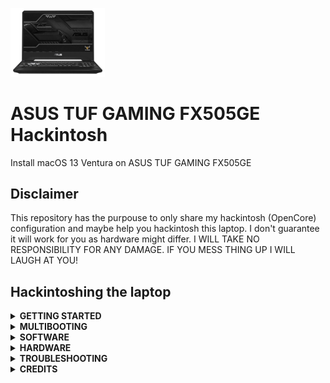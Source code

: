 <a href="https://www.asus.com/it/supportonly/fx505ge/helpdesk_knowledge/"><img src="https://github.com/usefulstuffs/ASUS-TUF-GAMING-FX505GE-Hackintosh/blob/main/66936053_8228631142.jpg?raw=true" width="30%" height="30%"></a>

# ASUS TUF GAMING FX505GE Hackintosh
Install macOS 13 Ventura on ASUS TUF GAMING FX505GE

## Disclaimer
This repository has the purpouse to only share my hackintosh (OpenCore) configuration and maybe help you hackintosh this laptop.
I don't guarantee it will work for you as hardware might differ.
I WILL TAKE NO RESPONSIBILITY FOR ANY DAMAGE. IF YOU MESS THING UP I WILL LAUGH AT YOU!

## Hackintoshing the laptop
<details>
  <summary><strong> GETTING STARTED </strong></summary>
  <br>
  
  > ### Windows
  1. Download the [EFI](https://github.com/usefulstuffs/ASUS-TUF-GAMING-FX505GE-Hackintosh/releases) from this repository
  2. Download [MacRecovery for Windows](https://github.com/usefulstuffs/macrecovery.exe/releases/latest/download/macrecovery.exe)
  3. Take an USB with atleast 4 GB and completely format it with rufus (filesystem must be FAT32 or Large FAT32).
  4. Copy the EFI folder from the zip you have downloaded.
  5. Now go to the downloads and open a command prompt here.
  6. Run the command ``macrecovery.exe -b Mac-B4831CEBD52A0C4C -m 00000000000000000 download`` to download the recovery of macOS Ventura
  7. When it finishes, copy the ``com.apple.recovery.boot`` to the root of the USB.
  8. The root of the USB should now have 2 folders: ``com.apple.recovery.boot`` and ``EFI``
  9. Now you might want to generate a serial for your "Fake Mac", for this use the [GenSMBIOS](https://github.com/corpnewt/GenSMBIOS) tool.
  10. Now reboot and spam esc until you see the boot menu.
  11. Select with the arrow keys your USB, then select again the name of the USB.
  12. If you get to the language picker, congrats! You have booted successfully macOS. Now the install is like a real Mac.
  13. Select disk utility and erase ENTIRELY your disk by enabling all volumes
  14. Give it a name, personally I reccommend "Macintosh SSD"
  15. Once it's done, close disk utility
  16. Connect to Wi-Fi or connect via Ethernet
  17. Select install macOS Ventura
  18. Hit next and agree the license agreement
  19. Select your disk and wait until it installs
  20. You should now get the macOS configuration, complete it.
  21. Now you need to mount the EFI partition or else you can't boot macOS without the USB. You'll use [MountEFI](https://github.com/corpnewt/MountEFI).
  22. Now copy the EFI golder from the USB to the EFI partition you see in finder and you can finally disconnect the USB.
  23. Eject also the EFI partition to unmount it
  24. Enjoy.
> ### Linux
Guide is coming soon.
</details>

<details>
  <summary><strong> MULTIBOOTING </strong></summary>

  If you want to multiboot MacOS with other OS, follow the [dedicated OpenCore guide](https://dortania.github.io/OpenCore-Multiboot/). If you want to use BootCamp for dualbooting MacOS and Windows, follow the instructions on [this page](https://dortania.github.io/OpenCore-Post-Install/multiboot/bootcamp.html).
</details>

<details>
<summary><strong> SOFTWARE </strong></summary>
  
| | Version |
| ---: | :--- |
| ``OpenCore`` | 0.9.7 (RELEASE) |
| ``Ventura`` | 13 |
| ``SMBIOS`` | MacBookPro15,3 |

</details>

<details>
<summary><strong> HARDWARE </strong></summary>
  
| | Device | macOS 13 Ventura compatibility |
| ---: | :--- | :--- |
| ``Chipset`` | Mobile Intel Chipset | No issues |
| ``CPU`` | Intel Core i7-8750H processor, 6 Cores / 12 Threads, 2.2GHz / 4.1GHz, 9MB Cache | No issues |
| ``Memory`` | 16GB dual-channel DDR4-2667MHz, up to 64GB | No issues |
| ``iGPU`` | Intel UHD Graphics 630 | No issues |
| ``dGPU`` | NVIDIA GeForce GTX 1050 Ti (4GB GDDR5 VRAM) | NVIDIA Drivers absent for Ventura. ACPI should be patched to disable dGPU |
| | HDMI 2.0B | HDMI connected directly to NVIDIA GPU and will not work in macOS |
| ``Storage`` | WDC PC SN520 SDAPNUW-256G-1002 | No issues  |
| ``Screen`` | 15.6" Full HD 60Hz, 1920 x 1080 IPS |  No issues |
| ``Webcam`` | Built-in IR HD webcam (1MP / 720P) |  No issues |
| ``WiFi`` | Intel(R) Wireless-AC 9462 | No issues |
| ``Input & Output`` | USB 3.1 Gen 1 (USB-A) x2 + USB 2.0 x1 | No issues |
| ``Soundboard`` | Realtek ALC235 | No issues |
| ``Battery`` | 4 Cells, 48Whr | About 3-5h after proper Power Management configuration. |
| ``Keyboard`` | Backlight Keyboard Multicolor | After waking up from sleep backlights are not working. |
| ``Touchpad`` | ELAN1200 Touchpad | Not working for now. Please use an [USB mouse](https://www.amazon.com/s?k=usb+mouse). |

</details>

<details>
  <summary><strong> TROUBLESHOOTING </strong></summary>

  * Check the [OpenCore Troubleshooting guide](https://dortania.github.io/OpenCore-Install-Guide/troubleshooting/troubleshooting.html)
  * [Turn on Debugging](https://dortania.github.io/OpenCore-Install-Guide/troubleshooting/debug.html). You might also want to see [Debugging in depth](https://dortania.github.io/OpenCore-Install-Guide/troubleshooting/kernel-debugging.html)
  * Use [Google](https://google.com) or [Bing](https://bing.com) or whatever search engine to search for problem fixes.
  * Check [OpenCore Forums](https://github.com/acidanthera/OpenCorePkg/blob/master/Docs/FORUMS.md) also for problem fixes and for known issues.
</details>

<details>
<summary><strong> CREDITS </strong></summary>
  
* [Dortania](https://dortania.github.io/) - for Vanilla guides
* [Acidanthera](https://github.com/acidanthera) - for OpenCore and lots of kexts
* [RehabMan](https://github.com/RehabMan) - for ACPI patching guides
</details>

